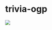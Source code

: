 # trivia-ogp

<img src="https://trivia-ogp.vercel.app/api/ogp?forwardText=雨の日は&backwardText=傘を差すと良い&userName=" />
